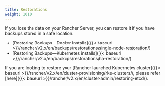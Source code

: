 ```yaml
---
title: Restorations
weight: 1010
---
```

If you lose the data on your Rancher Server, you can restore it if you have backups stored in a safe location.

- [Restoring Backups—Docker Installs]({{< baseurl >}}/rancher/v2.x/en/backups/restorations/single-node-restoration/)
- [Restoring Backups—Kubernetes installs]({{< baseurl >}}/rancher/v2.x/en/backups/restorations/ha-restoration/)

If you are looking to restore your [Rancher launched Kubernetes cluster]({{< baseurl >}}/rancher/v2.x/en/cluster-provisioning/rke-clusters/), please refer [here]({{< baseurl >}}/rancher/v2.x/en/cluster-admin/restoring-etcd/).
